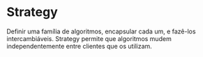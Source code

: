 # Strategy

Definir uma família de algoritmos, encapsular cada um, e fazê-los intercambiáveis. Strategy permite que algoritmos mudem independentemente entre clientes que os utilizam.
